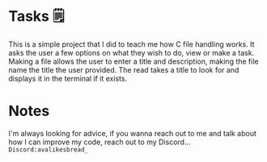 ﻿# Tasks 🗒️
This is a simple project that I did to teach me how C file handling works. It asks the user a few options on what they wish to do, view or make a task. Making a file allows the user to enter a title and description, making the file name the title the user provided. The read takes a title to look for and displays it in the terminal if it exists.

# Notes
I'm always looking for advice, if you wanna reach out to me and talk about how I can improve my code, reach out to my Discord... `Discord:avalikesbread_`
